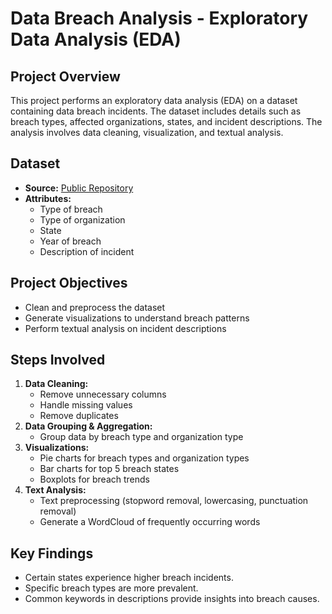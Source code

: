 # Data Breach Analysis - Exploratory Data Analysis (EDA)

## Project Overview
This project performs an exploratory data analysis (EDA) on a dataset containing data breach incidents. The dataset includes details such as breach types, affected organizations, states, and incident descriptions. The analysis involves data cleaning, visualization, and textual analysis.

## Dataset
- **Source:** [Public Repository](https://privacyrights.org/data-breaches)
- **Attributes:**
  - Type of breach
  - Type of organization
  - State
  - Year of breach
  - Description of incident

## Project Objectives
- Clean and preprocess the dataset
- Generate visualizations to understand breach patterns
- Perform textual analysis on incident descriptions

## Steps Involved
1. **Data Cleaning:**
   - Remove unnecessary columns
   - Handle missing values
   - Remove duplicates
2. **Data Grouping & Aggregation:**
   - Group data by breach type and organization type
3. **Visualizations:**
   - Pie charts for breach types and organization types
   - Bar charts for top 5 breach states
   - Boxplots for breach trends
4. **Text Analysis:**
   - Text preprocessing (stopword removal, lowercasing, punctuation removal)
   - Generate a WordCloud of frequently occurring words

## Key Findings
- Certain states experience higher breach incidents.
- Specific breach types are more prevalent.
- Common keywords in descriptions provide insights into breach causes.

